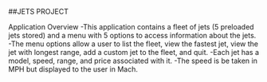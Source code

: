 ##JETS PROJECT

Application Overview
-This application contains a fleet of jets (5 preloaded jets stored) and a menu with 5 options to access information about the jets.
-The menu options allow a user to list the fleet, view the fastest jet, view the jet with longest range, add a custom jet to the fleet, and quit.
-Each jet has a model, speed, range, and price associated with it.
-The speed is be taken in MPH but displayed to the user in Mach.
